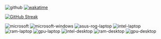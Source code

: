 ![github](https://komarev.com/ghpvc/?username=riemogerz&color=blue&style=flat&label=Views%20This%20Page) 
[![wakatime](https://wakatime.com/badge/user/f9cb6937-57d2-4764-a7f6-6168bbd2bf5c.svg?style=flat)](https://wakatime.com/@f9cb6937-57d2-4764-a7f6-6168bbd2bf5c)


[![GitHub Streak](https://streak-stats.demolab.com?user=riemogerz&theme=black-ice&border_radius=10&locale=id&date_format=j%20M%5B%20Y%5D&fire=DD2727&currStreakNum=DD2727)](https://git.io/streak-stats)

<!-- ![codecademy](https://img.shields.io/badge/Codecademy-FFF0E5?style=for-the-badge&logo=codecademy&logoColor=303347)
![mdn](https://img.shields.io/badge/MDN_Web_Docs-black?style=for-the-badge&logo=mdnwebdocs&logoColor=white)
![bootstrap](https://img.shields.io/badge/Bootstrap-563D7C?style=for-the-badge&logo=bootstrap&logoColor=white)
![docker](https://img.shields.io/badge/Docker-2CA5E0?style=for-the-badge&logo=docker&logoColor=white)
![laravel](https://img.shields.io/badge/Laravel-FF2D20?style=for-the-badge&logo=laravel&logoColor=white)
![node.js](https://img.shields.io/badge/Node.js-339933?style=for-the-badge&logo=nodedotjs&logoColor=white)
![javascript](https://img.shields.io/badge/JavaScript-323330?style=for-the-badge&logo=javascript&logoColor=F7DF1E)
![html](https://img.shields.io/badge/HTML5-E34F26?style=for-the-badge&logo=html5&logoColor=white)
![css](https://img.shields.io/badge/CSS3-1572B6?style=for-the-badge&logo=css3&logoColor=white)
![php](https://img.shields.io/badge/PHP-777BB4?style=for-the-badge&logo=php&logoColor=white)
![git-bash](https://img.shields.io/badge/GIT-E44C30?style=for-the-badge&logo=git&logoColor=white)
![]()

![devianart](https://img.shields.io/badge/DeviantArt-05CC47?style=for-the-badge&logo=deviantart&logoColor=white)
![facebook](https://img.shields.io/badge/Facebook-1877F2?style=for-the-badge&logo=facebook&logoColor=white)
![instagram](https://img.shields.io/badge/Instagram-E4405F?style=for-the-badge&logo=instagram&logoColor=white)
![linkedin](https://img.shields.io/badge/LinkedIn-0077B5?style=for-the-badge&logo=linkedin&logoColor=white)
![gitlab](https://img.shields.io/badge/GitLab-330F63?style=for-the-badge&logo=gitlab&logoColor=white)
![]()

![microsoft-office](https://img.shields.io/badge/Microsoft_Office-D83B01?style=for-the-badge&logo=microsoft-office&logoColor=white)
![photoshop](https://img.shields.io/badge/Adobe%20Photoshop-31A8FF?style=for-the-badge&logo=Adobe%20Photoshop&logoColor=black)
![notepad++](https://img.shields.io/badge/Notepad++-90E59A.svg?style=for-the-badge&logo=notepad%2B%2B&logoColor=black)
![vscode](https://img.shields.io/badge/Visual_Studio_Code-0078D4?style=for-the-badge&logo=visual%20studio%20code&logoColor=white)
![discord](https://img.shields.io/badge/Discord-5865F2?style=for-the-badge&logo=discord&logoColor=white)
![google-meet](https://img.shields.io/badge/Google%20Meet-00897B?style=for-the-badge&logo=google-meet&logoColor=white)
![zoom](https://img.shields.io/badge/Zoom-2D8CFF?style=for-the-badge&logo=zoom&logoColor=white)
![firefox](https://img.shields.io/badge/Firefox_Browser-FF7139?style=for-the-badge&logo=Firefox-Browser&logoColor=white)
![chrome](https://img.shields.io/badge/Google_chrome-4285F4?style=for-the-badge&logo=Google-chrome&logoColor=white)
![]() -->

![microsoft](https://img.shields.io/badge/Microsoft-666666?style=for-the-badge&logo=microsoft&logoColor=white)
![microsoft-windows](https://img.shields.io/badge/Windows-0078D6?style=for-the-badge&logo=windows&logoColor=white)
![asus-rog-laptop](https://img.shields.io/badge/asus%20rog%20strix-000000?style=for-the-badge&logo=asus&logoColor=white)
![intel-laptop](https://img.shields.io/badge/Intel%20Core_i7-7700HQ-0071C5?style=for-the-badge&logo=intel&logoColor=white)
![ram-laptop](https://img.shields.io/badge/ram-16GB-blue?style=for-the-badge&logoColor=white)
![gpu-laptop](https://img.shields.io/badge/NVIDIA-GTX1050Ti-76B900?style=for-the-badge&logo=nvidia&logoColor=white)
![intel-desktop](https://img.shields.io/badge/Intel%20Core_i9-9900KF-0071C5?style=for-the-badge&logo=intel&logoColor=white)
![ram-desktop](https://img.shields.io/badge/ram-32GB-blue?style=for-the-badge&logoColor=white)
![gpu-desktop](https://img.shields.io/badge/NVIDIA-RTX2080Ti_+_RTX3600Ti-76B900?style=for-the-badge&logo=nvidia&logoColor=white)


<!-- ![language](https://github-readme-stats.vercel.app/api/top-langs/?username=riemogerz) -->

<!-- ![graph](https://activity-graph.herokuapp.com/graph?username=riemogerz&theme=minimal) -->

<!-- ![summary](https://github-profile-summary-cards.vercel.app/api/cards/profile-details?username=riemogerz&theme=vue) -->

<!-- ![stat](https://github-readme-stats.vercel.app/api?username=riemogerz) -->

<!-- ![hitsCounter](https://hits.seeyoufarm.com/api/count/incr/badge.svg?url=https%3A%2F%2Fgithub.com%2Friemogerz1212%2Fhit-counter) -->

<!-- ![trophy](https://github-profile-trophy.vercel.app/?username=riemogerz) -->

